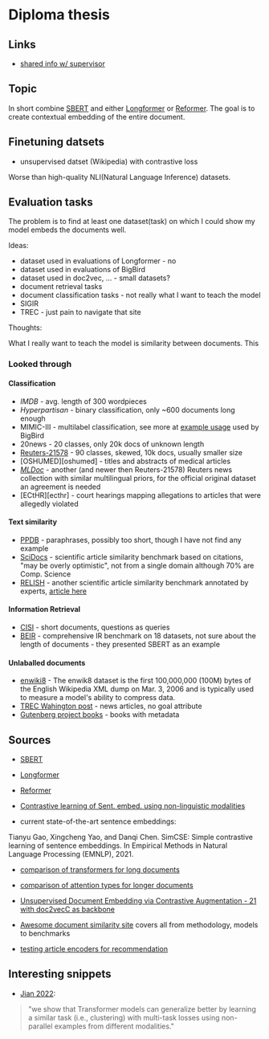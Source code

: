[google_doc_topic]: https://docs.google.com/document/d/13Yb34eyklpX6bGzaf3m0jlsFb8rF10KvLXh4DuY4SD0/edit#heading=h.k2zhq4p261n
[sbert]: https://arxiv.org/pdf/1908.10084.pdf
[longformer]: https://arxiv.org/pdf/2004.05150v2.pdf
[reformer]: https://arxiv.org/pdf/2001.04451.pdf
[jian_22]: https://arxiv.org/pdf/2209.09433.pdf
[dai_22]: https://arxiv.org/pdf/2204.06683.pdf
[xiong_21]: https://arxiv.org/pdf/2112.07210.pdf
[mullenbach_18]: https://aclanthology.org/N18-1100.pdf
[luo_21]: https://arxiv.org/pdf/2103.14542.pdf
[awesome_ds]: https://github.com/malteos/awesome-document-similarity
[medic_22]: https://arxiv.org/pdf/2209.05452.pdf
[relish_article]: https://academic.oup.com/database/article/doi/10.1093/database/baz085/5608006?login=false

[reuters]: https://www.kaggle.com/datasets/nltkdata/reuters
[ppdb]: http://paraphrase.org/#/download
[cisi]: https://www.kaggle.com/datasets/dmaso01dsta/cisi-a-dataset-for-information-retrieval
[trec_wp]: https://trec.nist.gov/data/wapost/
[gutenberg]: https://www.gutenberg.org/ebooks/offline_catalogs.html#the-project-gutenberg-catalog-metadata-in-machine-readable-format
[oshumend]: https://huggingface.co/datasets/ohsumed
[scidocs]: https://github.com/allenai/scidocs
[relish]: https://figshare.com/projects/RELISH-DB/60095
[beir]: https://github.com/beir-cellar/beir
[mldoc]: https://github.com/facebookresearch/MLDoc
[enwiki8]: https://huggingface.co/datasets/enwik8
[encthr]: https://archive.org/details/ECtHR-NAACL2021

# Diploma thesis

## Links

- [shared info w/ supervisor][google_doc_topic]

## Topic

In short combine [SBERT][sbert] and either [Longformer][longformer] or
[Reformer][reformer]. The goal is to create contextual embedding of the entire
document.

## Finetuning datsets

- unsupervised datset (Wikipedia) with contrastive loss

Worse than high-quality NLI(Natural Language Inference) datasets.


## Evaluation tasks

The problem is to find at least one dataset(task) on which I could show my model
embeds the documents well.

Ideas:

- dataset used in evaluations of Longformer - no
- dataset used in evaluations of BigBird
- dataset used in doc2vec, ... - small datasets?
- document retrieval tasks
- document classification tasks - not really what I want to teach the model
- SIGIR
- TREC - just pain to navigate that site

Thoughts:

What I really want to teach the model is similarity between documents. This 


### Looked through

#### Classification

- *IMDB* - avg. length of 300 wordpieces
- *Hyperpartisan* - binary classification, only ~600 documents long enough
- MIMIC-III - multilabel classification, see more at [example
  usage][mullenbach_18] used by BigBird
- 20news - 20 classes, only 20k docs of unknown length
- [Reuters-21578][reuters] - 90 classes, skewed, 10k docs, usually smaller size
- [OSHUMED][oshumed] - titles and abstracts of medical articles
- [*MLDoc*][mldoc] - another (and newer then Reuters-21578) Reuters news
  collection with similar multilingual priors, for the official original dataset
  an agreement is needed
- [ECtHR][ecthr] - court hearings mapping allegations to articles that were
  allegedly violated

#### Text similarity

- [PPDB][ppdb] - paraphrases, possibly too short, though I have not find any
  example
- [SciDocs][scidocs] - scientific article similarity benchmark based on
  citations, "may be overly optimistic", not from a single domain although 70%
  are Comp. Science
- [RELISH][relish] - another scientific article similarity benchmark annotated
  by experts, [article here][relish_article]

#### Information Retrieval

- [CISI][cisi] - short documents, questions as queries
- [BEIR][beir] - comprehensive IR benchmark on 18 datasets, not sure about the
  length of documents - they presented SBERT as an example


#### Unlaballed documents

- [enwiki8][enwiki8] - The enwik8 dataset is the first 100,000,000 (100M) bytes
  of the English Wikipedia XML dump on Mar. 3, 2006 and is typically used to
  measure a model's ability to compress data.
- [TREC Wahington post][trec_wp] - news articles, no goal attribute
- [Gutenberg project books][gutenberg] - books with metadata


## Sources

- [SBERT][sbert]
- [Longformer][longformer]
- [Reformer][reformer]

- [Contrastive learning of Sent. embed. using non-linguistic
  modalities][jian_22]

- current state-of-the-art sentence embeddings:

Tianyu Gao, Xingcheng Yao, and Danqi Chen. SimCSE: Simple contrastive learning
of sentence embeddings. In Empirical Methods in Natural Language Processing
(EMNLP), 2021.

- [comparison of transformers for long documents][dai_22]
- [comparison of attention types for longer documents][xiong_21]
- [Unsupervised Document Embedding via Contrastive Augmentation - 21 with
  doc2vecC as backbone][luo_21]

- [Awesome document similarity site][awesome_ds] covers all from methodology,
  models to benchmarks


- [testing article encoders for recommendation][medic_22]

## Interesting snippets

- [Jian 2022][jian_22]:

> "we show that Transformer models can generalize better by learning a similar
> task (i.e., clustering) with multi-task losses using non-parallel examples
> from different modalities."





